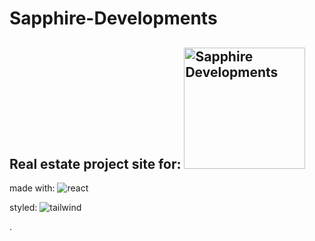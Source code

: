 # Sapphire-Developments

## Real estate project site for: <img width="194" alt="Sapphire Developments" src="https://github.com/Jeremy-Jefferson/Sapphire-Developments/assets/127449038/408ec73d-8f4f-4b55-8a7a-7e14cf162bec">

made with: ![react](https://github.com/Jeremy-Jefferson/Sapphire-Developments/assets/127449038/023850de-6919-4399-991c-3bbbbf324da7)

styled: ![tailwind](https://github.com/Jeremy-Jefferson/Sapphire-Developments/assets/127449038/34cdfe3b-0fd3-4bca-9340-8ef7a2ef46fe)





.
